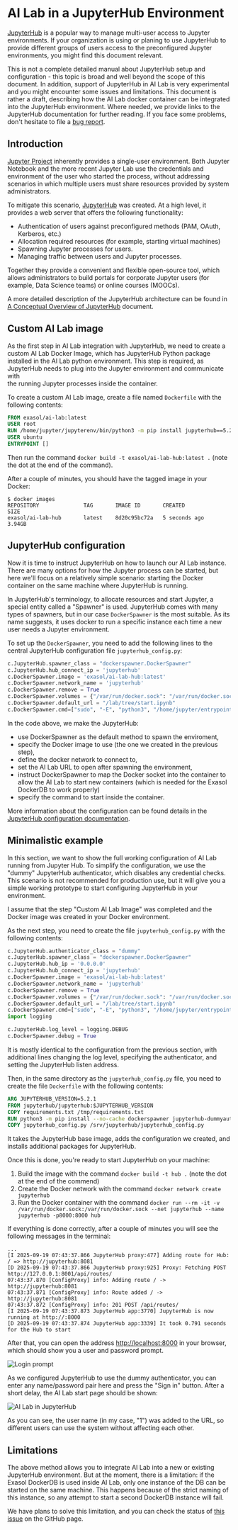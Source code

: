 # AI Lab in a JupyterHub Environment

[JupyterHub](https://jupyter.org/hub) is a popular way to manage multi-user access 
to Jupyter environments. If your organization is using or planing to use JupyterHub to 
provide different groups of users access to the preconfigured Jupyter environments, you might 
find this document relevant.

This is not a complete detailed manual about JupyterHub setup and configuration - this topic is broad
and well beyond the scope of this document. In addition, support of JupyterHub in AI Lab is 
very experimental and you might encounter some issues and limitations. This document is rather 
a draft, describing how the AI Lab docker container can be integrated into the JupyterHub environment. 
Where needed, we provide links to the JupyterHub documentation for further reading.
If you face some problems, don't hesitate to file a [bug report](https://github.com/exasol/ai-lab/issues).

## Introduction

[Jupyter Project](https://jupyter.org/) inherently provides a single-user environment. 
Both Jupyter Notebook and the more recent Jupyter Lab use the credentials and environment of the 
user who started the process, without addressing scenarios in which multiple users must share 
resources provided by system administrators.

To mitigate this scenario, [JupyterHub](https://jupyter.org/hub) was created. At a high level,
it provides a web server that offers the following functionality:

* Authentication of users against preconfigured methods (PAM, OAuth, Kerberos, etc.)
* Allocation required resources (for example, starting virtual machines)
* Spawning Jupyter processes for users.
* Managing traffic between users and Jupyter processes.

Together they provide a convenient and flexible open-source tool, which allows administrators to build 
portals for corporate Jupyter users (for example, Data Science teams) or online courses (MOOCs).

A more detailed description of the JupyterHub architecture can be found in 
[A Conceptual Overview of JupyterHub](https://jupyterhub.readthedocs.io/en/stable/explanation/concepts.html) 
document.

## Custom AI Lab image

As the first step in AI Lab integration with JupyterHub, we need to create a custom AI Lab Docker Image, 
which has JupyterHub Python package installed in the AI Lab python environment.
This step is required, as JupyterHub needs to plug into the Jupyter environment and communicate with  
the running Jupyter processes inside the container.

To create a custom AI Lab image, create a file named `Dockerfile` with the following contents:

```dockerfile
FROM exasol/ai-lab:latest
USER root
RUN /home/jupyter/jupyterenv/bin/python3 -m pip install jupyterhub==5.2.1
USER ubuntu
ENTRYPOINT []
```

Then run the command `docker build -t exasol/ai-lab-hub:latest .` (note the dot at the end of the command).

After a couple of minutes, you should have the tagged image in your Docker:

```shell
$ docker images
REPOSITORY              TAG       IMAGE ID       CREATED              SIZE
exasol/ai-lab-hub       latest    8d20c95bc72a   5 seconds ago        3.94GB
```

## JupyterHub configuration

Now it is time to instruct JupyterHub on how to launch our AI Lab instance.
There are many options for how the Jupyter process can be started, but here we'll focus 
on a relatively simple scenario: starting the Docker container on the same machine
where JupyterHub is running.

In JupyterHub's terminology, to allocate resources and start Jupyter, a special entity 
called a "Spawner" is used. JupyterHub comes with many types of spawners, but in our 
case `DockerSpawner` is the most suitable. As its name suggests, it uses docker to 
run a specific instance each time a new user needs a Jupyter environment.

To set up the `DockerSpawner`, you need to add the following lines to the central JupyterHub 
configuration file `jupyterhub_config.py`:

```python
c.JupyterHub.spawner_class = "dockerspawner.DockerSpawner"
c.JupyterHub.hub_connect_ip = 'jupyterhub'
c.DockerSpawner.image = 'exasol/ai-lab-hub:latest'
c.DockerSpawner.network_name = 'jupyterhub'
c.DockerSpawner.remove = True
c.DockerSpawner.volumes = {"/var/run/docker.sock": "/var/run/docker.sock"}
c.DockerSpawner.default_url = "/lab/tree/start.ipynb"
c.DockerSpawner.cmd=["sudo", "-E", "python3", "/home/jupyter/entrypoint.py", "--notebook-defaults", "/home/jupyter/notebook-defaults", "--notebooks", "/home/jupyter/notebooks", "--home", "/home/jupyter", "--jupyter-server", "/home/jupyter/jupyterenv/bin/jupyterhub-singleuser", "--port", "8000", "--user", "jupyter", "--group", "jupyter", "--docker-group", "docker", "--password", "ailab", "--jupyter-logfile", "/home/jupyter/jupyter-server.log", "--venv", "/home/jupyter/jupyterenv"]
```

In the code above, we make the JupyterHub:
- use DockerSpawner as the default method to spawn the enviroment,
- specify the Docker image to use (the one we created in the previous step),
- define the docker network to connect to, 
- set the AI Lab URL to open after spawning the environment,
- instruct DockerSpawner to map the Docker socket into the container to allow the AI Lab to start new containers (which is needed for the Exasol DockerDB to work properly)
- specify the command to start inside the container.

More information about the configuration can be found details in the 
[JupyterHub configuration documentation](https://jupyterhub.readthedocs.io/en/stable/tutorial/getting-started/config-basics.html).

## Minimalistic example

In this section, we want to show the full working configuration of AI Lab running 
from Jupyter Hub. To simplify the configuration, we use the "dummy" JupyterHub authenticator,
which disables any credential checks. This scenario is not recommended for production use,
but it will give you a simple working prototype to start configuring JupyterHub in your
environment.

I assume that the step "Custom AI Lab Image" was completed and the Docker image was created 
in your Docker environment.

As the next step, you need to create the file `jupyterhub_config.py` with the following contents:

```python
c.JupyterHub.authenticator_class = "dummy"
c.JupyterHub.spawner_class = "dockerspawner.DockerSpawner"
c.JupyterHub.hub_ip = '0.0.0.0'
c.JupyterHub.hub_connect_ip = 'jupyterhub'
c.DockerSpawner.image = 'exasol/ai-lab-hub:latest'
c.DockerSpawner.network_name = 'jupyterhub'
c.DockerSpawner.remove = True
c.DockerSpawner.volumes = {"/var/run/docker.sock": "/var/run/docker.sock"}
c.DockerSpawner.default_url = "/lab/tree/start.ipynb"
c.DockerSpawner.cmd=["sudo", "-E", "python3", "/home/jupyter/entrypoint.py", "--notebook-defaults", "/home/jupyter/notebook-defaults", "--notebooks", "/home/jupyter/notebooks", "--home", "/home/jupyter", "--jupyter-server", "/home/jupyter/jupyterenv/bin/jupyterhub-singleuser", "--port", "8000", "--user", "jupyter", "--group", "jupyter", "--docker-group", "docker", "--password", "ailab", "--jupyter-logfile", "/home/jupyter/jupyter-server.log", "--venv", "/home/jupyter/jupyterenv"]
import logging

c.JupyterHub.log_level = logging.DEBUG
c.DockerSpawner.debug = True
```

It is mostly identical to the configuration from the previous section, with additional lines 
changing the log level, specifying the authenticator, and setting the JupyterHub listen address.

Then, in the same directory as the `jupyterhub_config.py` file, you need to create the file `Dockerfile`
with the following contents:

```dockerfile
ARG JUPYTERHUB_VERSION=5.2.1
FROM jupyterhub/jupyterhub:$JUPYTERHUB_VERSION
COPY requirements.txt /tmp/requirements.txt
RUN python3 -m pip install --no-cache dockerspawner jupyterhub-dummyauthenticator
COPY jupyterhub_config.py /srv/jupyterhub/jupyterhub_config.py
```

It takes the JupyterHub base image, adds the configuration we created, and installs additional packages
for JupyterHub.

Once this is done, you're ready to start JupyterHub on your machine:
1. Build the image with the command `docker build -t hub .` (note the dot at the end of the commend)
2. Create the Docker network with the command `docker network create jupyterhub`
3. Run the Docker container with the command `docker run --rm -it -v /var/run/docker.sock:/var/run/docker.sock --net jupyterhub --name jupyterhub -p8000:8000 hub`

If everything is done correctly, after a couple of minutes you will see the following messages
in the terminal:

```text
...
[I 2025-09-19 07:43:37.866 JupyterHub proxy:477] Adding route for Hub: / => http://jupyterhub:8081
[D 2025-09-19 07:43:37.866 JupyterHub proxy:925] Proxy: Fetching POST http://127.0.0.1:8001/api/routes/
07:43:37.870 [ConfigProxy] info: Adding route / -> http://jupyterhub:8081
07:43:37.871 [ConfigProxy] info: Route added / -> http://jupyterhub:8081
07:43:37.872 [ConfigProxy] info: 201 POST /api/routes/ 
[I 2025-09-19 07:43:37.873 JupyterHub app:3770] JupyterHub is now running at http://:8000
[D 2025-09-19 07:43:37.874 JupyterHub app:3339] It took 0.791 seconds for the Hub to start
```

After that, you can open the address [http://localhost:8000]() in your browser, which should
show you a user and password prompt.

![Login prompt](jh-login.png)

As we configured JupyterHub to use the dummy authenticator, you can enter any name/password pair here 
and press the "Sign in" button. After a short delay, the AI Lab start page should be shown:

![AI Lab in JupyterHub](jh-ai-lab.png)

As you can see, the user name (in my case, "1") was added to the URL, so different users can 
use the system without affecting each other.

## Limitations 

The above method allows you to integrate AI Lab into a new or existing JupyterHub environment.
But at the moment, there is a limitation: if the Exasol DockerDB is used inside AI Lab, only one 
instance of the DB can be started on the same machine. This happens because of the strict naming of this 
instance, so any attempt to start a second DockerDB instance will fail.

We have plans to solve this limitation, and you can check the status of 
[this issue](https://github.com/exasol/ai-lab/issues/410) on the GitHub page.
